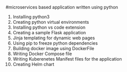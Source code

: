 #microservices based application written using python

1. Installing python3
2. Creating python virtual environments
3. Installing python vs code extension
4. Creating a sample Flask application
5. Jinja templating for dynamic web pages
6. Using pip to freeze python dependencies
7. Building docker image using DockerFile
8. Writing Docker Compose file
9. Writing Kuberenetes Manifest files for the application
10. Creating Helm chart
